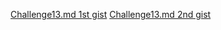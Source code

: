 [Challenge13.md 1st gist](https://gist.github.com/mohitjoping/717baa67ec0bbfff9794ea13bc65ec0d)
[Challenge13.md 2nd gist](https://gist.github.com/mohitjoping/0093be5bb41075295a402213cf94f9be)